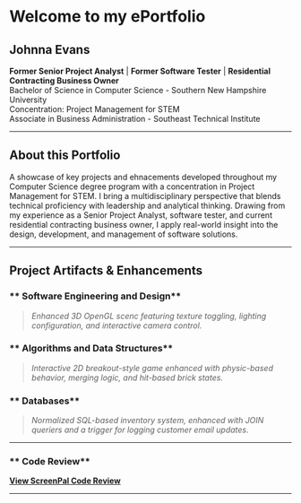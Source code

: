 # **Welcome to my ePortfolio**

## **Johnna Evans**
**Former Senior Project Analyst** | **Former Software Tester** | **Residential Contracting Business Owner**  
Bachelor of Science in Computer Science - Southern New Hampshire University  
Concentration: Project Management for STEM  
Associate in Business Administration - Southeast Technical Institute  

---
## About this Portfolio
A showcase of key projects and ehnacements developed throughout my Computer Science degree program with a concentration in Project Management for STEM. I bring a multidisciplinary perspective that blends technical proficiency with leadership and analytical thinking. Drawing from my experience as a Senior Project Analyst, software tester, and current residential contracting business owner, I apply real-world insight into the design, development, and management of software solutions. 

---
## Project Artifacts & Enhancements  

### ** Software Engineering and Design**  
> *Enhanced 3D OpenGL scenc featuring texture toggling, lighting configuration, and interactive camera control.*

### ** Algorithms and Data Structures**  
> *Interactive 2D breakout-style game enhanced with physic-based behavior, merging logic, and hit-based brick states.*

### ** Databases** 
> *Normalized SQL-based inventory system, enhanced with JOIN queriers and a trigger for logging customer email updates.*
 
---

### ** Code Review** 
**[View ScreenPal Code Review](https://go.screenpal.com/watch/cTQtYpnDuTP)** 

---






